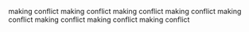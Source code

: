 making conflict
making conflict
making conflict
making conflict
making conflict
making conflict
making conflict
making conflict
